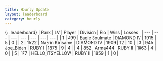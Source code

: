 ```yaml
---
title: Hourly Update
layout: leaderboard
category: hourly
---
```


{: .leaderboard}
| Rank | LV | Player | Division | Elo | Wins | Losses |
| --- | --- | --- | --- | --- | --- | --- |
| <span data-change="1">1</span> | 499 | <span title="ID: 512212">Eagle Soulmate</span> | DIAMOND IV | <span data-change="23">1915</span> | <span data-change="2">5</span> | <span data-change="0">0</span> |
| <span data-change="-1">2</span> | 1522 | <span title="ID: 315148">Nazrin Kirisame</span> | DIAMOND IV | <span data-change="-16">1909</span> | <span data-change="5">12</span> | <span data-change="5">10</span> |
| <span data-change="5">3</span> | 945 | <span title="ID: 353063">Joe_Biden</span> | RUBY I | <span data-change="53">1875</span> | <span data-change="6">9</span> | <span data-change="2">4</span> |
| <span data-change="-1">4</span> | 852 | <span title="ID: 1034">Arma444</span> | RUBY II | <span data-change="0">1863</span> | <span data-change="0">4</span> | <span data-change="0">0</span> |
| <span data-change="-">5</span> | 177 | <span title="ID: 528147">HELLO_ITSYELLOW</span> | RUBY II | <span data-change="-">1859</span> | <span data-change="-">1</span> | <span data-change="-">0</span> |